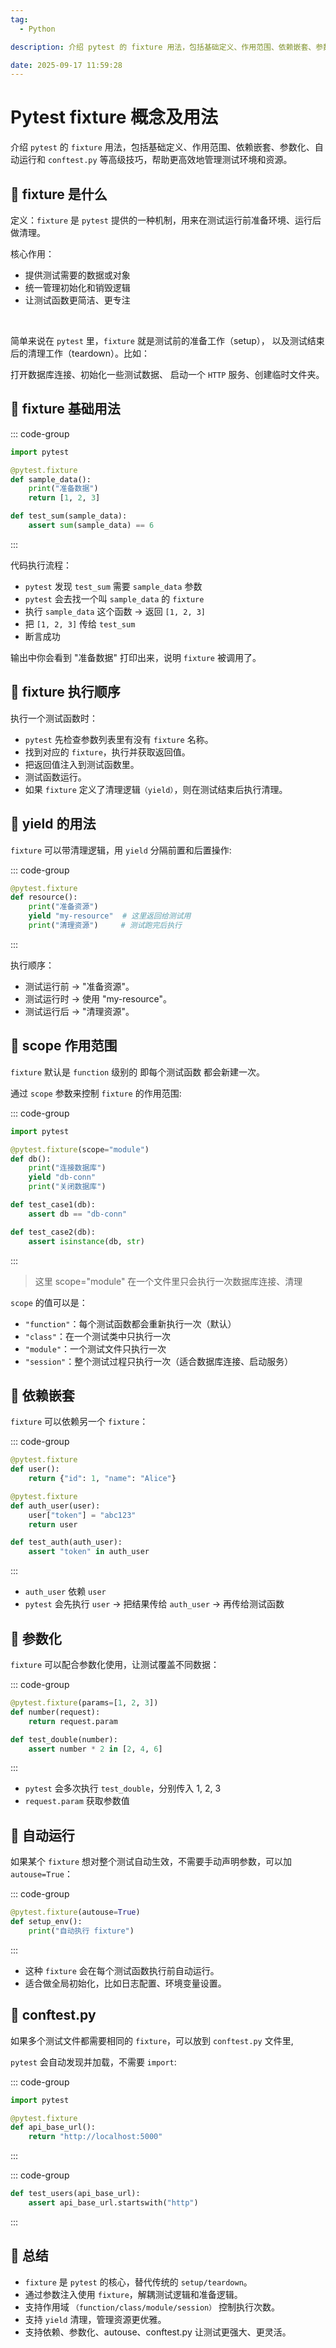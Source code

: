 ```yaml
---
tag:
  - Python

description: 介绍 pytest 的 fixture 用法，包括基础定义、作用范围、依赖嵌套、参数化、自动运行和 conftest.py 等高级技巧，帮助更高效地管理测试环境和资源。

date: 2025-09-17 11:59:28
---
```


# Pytest fixture 概念及用法

介绍 `pytest` 的 `fixture` 用法，包括基础定义、作用范围、依赖嵌套、参数化、自动运行和 `conftest.py` 等高级技巧，帮助更高效地管理测试环境和资源。

## 🚃 fixture 是什么

定义：`fixture` 是 `pytest` 提供的一种机制，用来在测试运行前准备环境、运行后做清理。

核心作用：

- 提供测试需要的数据或对象
- 统一管理初始化和销毁逻辑
- 让测试函数更简洁、更专注

<br />

简单来说在 `pytest` 里，`fixture` 就是测试前的准备工作（setup），
以及测试结束后的清理工作（teardown）。比如：

打开数据库连接、初始化一些测试数据、 启动一个 `HTTP` 服务、创建临时文件夹。

## 🚃 fixture 基础用法

::: code-group

```python [] {}
import pytest

@pytest.fixture
def sample_data():
    print("准备数据")
    return [1, 2, 3]

def test_sum(sample_data):
    assert sum(sample_data) == 6

```

:::

代码执行流程：

- `pytest` 发现 `test_sum` 需要 `sample_data` 参数
- `pytest` 会去找一个叫 `sample_data` 的 `fixture`
- 执行 `sample_data` 这个函数 → 返回 `[1, 2, 3]`
- 把 `[1, 2, 3]` 传给 `test_sum`
- 断言成功

输出中你会看到 "准备数据" 打印出来，说明 `fixture` 被调用了。

## 🚃 fixture 执行顺序

执行一个测试函数时：

- `pytest` 先检查参数列表里有没有 `fixture` 名称。
- 找到对应的 `fixture`，执行并获取返回值。
- 把返回值注入到测试函数里。
- 测试函数运行。
- 如果 `fixture` 定义了清理逻辑`（yield）`，则在测试结束后执行清理。

## 🚃 yield 的用法

`fixture` 可以带清理逻辑，用 `yield` 分隔前置和后置操作:

::: code-group

```python [] {}
@pytest.fixture
def resource():
    print("准备资源")
    yield "my-resource"  # 这里返回给测试用
    print("清理资源")     # 测试跑完后执行

```

:::

执行顺序：

- 测试运行前 → "准备资源"。
- 测试运行时 → 使用 "my-resource"。
- 测试运行后 → "清理资源"。

## 🚃 scope 作用范围

`fixture` 默认是 `function` 级别的 即每个测试函数
都会新建一次。

通过 `scope` 参数来控制 `fixture` 的作用范围:

::: code-group

```python [] {}
import pytest

@pytest.fixture(scope="module")
def db():
    print("连接数据库")
    yield "db-conn"
    print("关闭数据库")

def test_case1(db):
    assert db == "db-conn"

def test_case2(db):
    assert isinstance(db, str)

```

:::

> 这里 scope="module" 在一个文件里只会执行一次数据库连接、清理

`scope` 的值可以是：

- `"function"`：每个测试函数都会重新执行一次（默认）
- `"class"`：在一个测试类中只执行一次
- `"module"`：一个测试文件只执行一次
- `"session"`：整个测试过程只执行一次（适合数据库连接、启动服务）

## 🚃 依赖嵌套

`fixture` 可以依赖另一个 `fixture`：

::: code-group

```python [] {}
@pytest.fixture
def user():
    return {"id": 1, "name": "Alice"}

@pytest.fixture
def auth_user(user):
    user["token"] = "abc123"
    return user

def test_auth(auth_user):
    assert "token" in auth_user

```

:::

- `auth_user` 依赖 `user`
- `pytest` 会先执行 `user` → 把结果传给 `auth_user` → 再传给测试函数

## 🚃 参数化

`fixture` 可以配合参数化使用，让测试覆盖不同数据：

::: code-group

```python [] {}
@pytest.fixture(params=[1, 2, 3])
def number(request):
    return request.param

def test_double(number):
    assert number * 2 in [2, 4, 6]

```

:::

- `pytest` 会多次执行 `test_double`，分别传入 1, 2, 3
- `request.param` 获取参数值

## 🚃 自动运行

如果某个 `fixture` 想对整个测试自动生效，不需要手动声明参数，可以加 `autouse=True`：

::: code-group

```python [] {}
@pytest.fixture(autouse=True)
def setup_env():
    print("自动执行 fixture")

```

:::

- 这种 `fixture` 会在每个测试函数执行前自动运行。
- 适合做全局初始化，比如日志配置、环境变量设置。

## 🚃 conftest.py

如果多个测试文件都需要相同的 `fixture`，可以放到 `conftest.py` 文件里,

`pytest` 会自动发现并加载，不需要 `import`:

::: code-group

```python [conftest.py] {}
import pytest

@pytest.fixture
def api_base_url():
    return "http://localhost:5000"

```

:::

::: code-group

```python [test_api.py] {}
def test_users(api_base_url):
    assert api_base_url.startswith("http")

```

:::

## 🚃 总结

- `fixture` 是 `pytest` 的核心，替代传统的 `setup/teardown`。
- 通过参数注入使用 `fixture`，解耦测试逻辑和准备逻辑。
- 支持作用域 `（function/class/module/session）` 控制执行次数。
- 支持 `yield` 清理，管理资源更优雅。
- 支持依赖、参数化、autouse、conftest.py 让测试更强大、更灵活。
